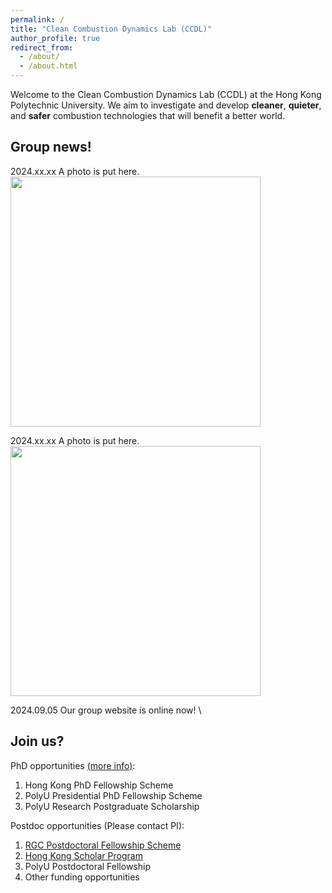 ```yaml
---
permalink: /
title: "Clean Combustion Dynamics Lab (CCDL)"
author_profile: true
redirect_from: 
  - /about/
  - /about.html
---
```


Welcome to the Clean Combustion Dynamics Lab (CCDL) at the Hong Kong Polytechnic University. We aim to investigate and develop **cleaner**, **quieter**, and **safer** combustion technologies that will benefit a better world. 

Group news!
------
2024.xx.xx A photo is put here. \
<img src="/images/GP-20240823.jpg" width="400"/>

2024.xx.xx A photo is put here. \
<img src="/images/GP-20240629.jpg" width="400"/>

2024.09.05 Our group website is online now! \

Join us?
------
PhD opportunities [(more info)](https://www.polyu.edu.hk/gs/prospective-students/fellowship-scholarship-schemes/):
1. Hong Kong PhD Fellowship Scheme 
2. PolyU Presidential PhD Fellowship Scheme
3. PolyU Research Postgraduate Scholarship

Postdoc opportunities (Please contact PI):
1. [RGC Postdoctoral Fellowship Scheme](https://www.ugc.edu.hk/eng/rgc/funding_opport/pdfs/) 
2. [Hong Kong Scholar Program](https://www.hkscholars.org/)
3. PolyU Postdoctoral Fellowship
4. Other funding opportunities

